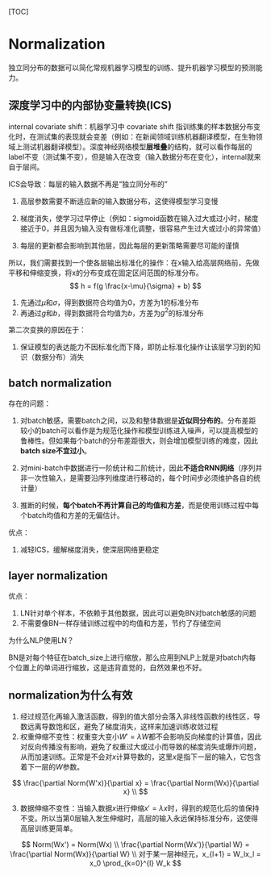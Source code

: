 [TOC]

# Normalization

独立同分布的数据可以简化常规机器学习模型的训练、提升机器学习模型的预测能力。

## 深度学习中的内部协变量转换(ICS)

internal covariate shift：机器学习中 covariate shift 指训练集的样本数据分布变化时，在测试集的表现就会变差（例如：在新闻领域训练机器翻译模型，在生物领域上测试机器翻译模型）。深度神经网络模型**层堆叠**的结构，就可以看作每层的label不变（测试集不变），但是输入在改变（输入数据分布在变化），internal就来自于层间。



ICS会导致：每层的输入数据不再是“独立同分布的”

1. 高层参数需要不断适应新的输入数据分布，这使得模型学习变慢

2. 梯度消失，使学习过早停止（例如：sigmoid函数在输入过大或过小时，梯度接近于0，并且因为输入没有做标准化调整，很容易产生过大或过小的异常值）

3. 每层的更新都会影响到其他层，因此每层的更新策略需要尽可能的谨慎



所以，我们需要找到一个使各层输出标准化的操作：在x输入给高层网络前，先做平移和伸缩变换，将x的分布变成在固定区间范围的标准分布。
$$
h = f(g \frac{x-\mu}{\sigma} + b)
$$

1. 先通过$\mu$和$\sigma$，得到数据符合均值为$0$，方差为$1$的标准分布
2. 再通过$g$和$b$，得到数据符合均值为$b$，方差为$g^2$的标准分布

第二次变换的原因在于：

1. 保证模型的表达能力不因标准化而下降，即防止标准化操作让该层学习到的知识（数据分布）消失

## batch normalization

存在的问题：

1. 对batch敏感，需要batch之间，以及和整体数据是**近似同分布的**。分布差距较小的batch可以看作是为规范化操作和模型训练进入噪声，可以提高模型的鲁棒性。但如果每个batch的分布差距很大，则会增加模型训练的难度，因此**batch size不宜过小**。

2. 对mini-batch中数据进行一阶统计和二阶统计，因此**不适合RNN网络**（序列并非一次性输入，是需要沿序列维度进行移动的，每个时间步必须维护各自的统计量）
3. 推断的时候，**每个batch不再计算自己的均值和方差**，而是使用训练过程中每个batch均值和方差的无偏估计。

优点：

1. 减轻ICS，缓解梯度消失，使深层网络更稳定

## layer normalization

优点：

1. LN针对单个样本，不依赖于其他数据，因此可以避免BN对batch敏感的问题
2. 不需要像BN一样存储训练过程中的均值和方差，节约了存储空间

为什么NLP使用LN？

BN是对每个特征在batch_size上进行缩放，那么应用到NLP上就是对batch内每个位置上的单词进行缩放，这是违背直觉的，自然效果也不好。

## normalization为什么有效

1. 经过规范化再输入激活函数，得到的值大部分会落入非线性函数的线性区，导数远离导数饱和区，避免了梯度消失，这样来加速训练收敛过程
2. 权重伸缩不变性：权重变大变小$W'=\lambda W$都不会影响反向梯度的计算值，因此对反向传播没有影响，避免了权重过大或过小而导致的梯度消失或爆炸问题，从而加速训练。正常是不会对$x$计算导数的，这里$x$是指下一层的输入，它包含着下一层的$W$参数。

$$
\frac{\partial Norm(W'x)}{\partial x} = \frac{\partial Norm(Wx)}{\partial x} \\
$$


3. 数据伸缩不变性：当输入数据$x$进行伸缩$x'=\lambda x$时，得到的规范化后的值保持不变。所以当第0层输入发生伸缩时，高层的输入永远保持标准分布，这使得高层训练更简单。

$$
Norm(Wx') = Norm(Wx) \\
\frac{\partial Norm(Wx')}{\partial W} = \frac{\partial Norm(Wx)}{\partial W} \\
对于某一层神经元，x_{l+1} = W_lx_l = x_0 \prod_{k=0}^{l} W_k
$$
